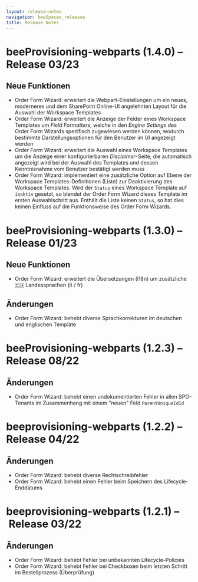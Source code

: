 ```yaml
---
layout: release-notes
navigation: beeSpaces_releases
title: Release Notes
---
```


# beeProvisioning-webparts (1.4.0) – Release 03/23
## Neue Funktionen
* Order Form Wizard: erweitert die Webpart-Einstellungen um ein neues, moderneres und dem SharePoint Online-UI angelehnten Layout für die Auswahl der Workspace Templates
* Order Form Wizard: erweitert die Anzeige der Felder eines Workspace Templates um *Field Formatters*, welche in den *Engine Settings* des Order Form Wizards spezifisch zugewiesen werden können, wodurch bestimmte Darstellungsoptionen für den Benutzer im UI angezeigt werden
* Order Form Wizard: erweitert die Auswahl eines Workspace Templates um die Anzeige einer konfigurierbaren *Disclaimer*-Seite, die automatisch angezeigt wird bei der Auswahl des Templates und dessen Kenntnisnahme vom Benutzer bestätigt werden muss
* Order Form Wizard: implementiert eine zusätzliche Option auf Ebene der Workspace Templates-Definitionen (Liste) zur Deaktivierung des Workspace Templates. Wird der `Status` eines Workspace Template auf `inaktiv` gesetzt, so blendet der Order Form Wizard dieses Template im ersten Auswahlschritt aus. Enthält die Liste keinen `Status`, so hat dies keinen Einfluss auf die Funktionsweise des Order Form Wizards.


# beeProvisioning-webparts (1.3.0) – Release 01/23
## Neue Funktionen
* Order Form Wizard: erweitert die Übersetzungen (i18n) um zusätzliche 🇨🇭 Landessprachen (it / fr)

## Änderungen
* Order Form Wizard: behebt diverse Sprachkorrekturen im deutschen und englischen Template


# beeProvisioning-webparts (1.2.3) – Release 08/22
## Änderungen
* Order Form Wizard: behebt einen undokumentierten Fehler in allen SPO-Tenants im Zusammenhang mit einem "neuen" Feld `ParentUniqueIdId`


# beeprovisioning-webparts (1.2.2) – Release 04/22
## Änderungen
* Order Form Wizard: behebt diverse Rechtschreibfehler
* Order Form Wizard: behebt einen Fehler beim Speichern des Lifecycle-Enddatums


# beeprovisioning-webparts (1.2.1) – Release 03/22
## Änderungen	
* Order Form Wizard: behebt Fehler bei unbekannten Lifecycle-Policies
* Order Form Wizard: behebt Fehler bei Checkboxen beim letzten Schritt im Bestellprozess (Überprüfung)